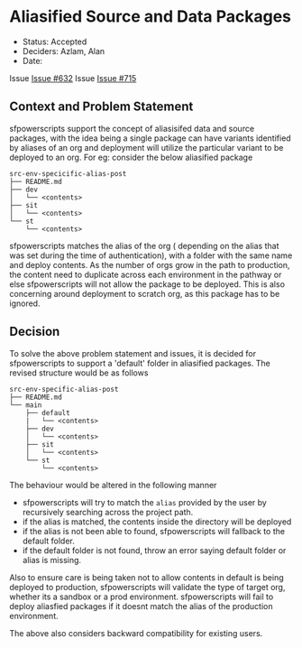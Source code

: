 # Aliasified Source and Data Packages

* Status: Accepted  <!-- optional -->
* Deciders: Azlam, Alan <!-- optional -->
* Date:  <!-- optional -->

Issue [Issue #632](https://github.com/flxblio/sfp/issues/632)
Issue [Issue #715](https://github.com/flxblio/sfp/issues/715)


## Context and Problem Statement

sfpowerscripts support the concept of aliasisifed data and source packages, with the idea being a single package can have variants identified by aliases of an org and deployment will utilize the particular variant to be deployed to an org.  For eg: consider the below aliasified package

```
src-env-specicific-alias-post
├── README.md
├── dev
│   └── <contents>
├── sit
│   └── <contents>
└── st
    └── <contents>

```
sfpowerscripts matches the alias of the org ( depending on the alias that was set during the time of authentication), with a folder with the same name and deploy contents. As the number of orgs grow in the path to production, the content need to duplicate across each environment in the pathway or else sfpowerscripts will not allow the package to be deployed.  This is also concerning around deployment to scratch org, as this package has to be ignored.

## Decision 


To solve the above problem statement and issues, it is decided for sfpowerscripts to support a 'default' folder in aliasified packages.  The revised structure would be as follows
```
src-env-specific-alias-post
├── README.md
└── main
    ├── default
    |   └── <contents>   
    ├── dev
    │   └── <contents>   
    ├── sit
    │   └── <contents>   
    └── st
        └── <contents>   

```

The behaviour would be altered in the following manner

- sfpowerscripts will try to match the `alias` provided by the user by recursively searching across the project path.
- if the alias is matched, the contents inside the <alias> directory will be deployed
- if the alias is not been able to found, sfpowerscripts will fallback to the default folder.
- if the default folder is not found, throw an error saying default folder or alias is missing.

Also to ensure care is being taken not to allow contents in default is being deployed to production, sfpowerscripts will validate the type of target org, whether its a sandbox or a prod environment. sfpowerscripts will fail to deploy aliasfied packages if it doesnt match the alias of the production environment.

The above also considers backward compatibility for existing users.



<!-- markdownlint-disable-file MD013 -->
